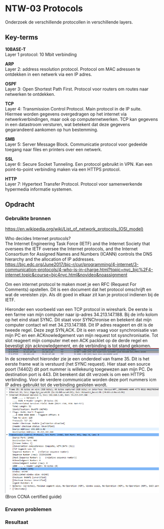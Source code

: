 # NTW-03 Protocols
Onderzoek de verschillende protocollen in verschillende layers.

## Key-terms
**10BASE-T**  
Layer 1 protocol: 10 Mbit verbinding

**ARP**  
Layer 2: address resolution protocol. Protocol om MAC adressen te ontdekken in een netwerk via een IP adres.

**OSPF**  
Layer 3: Open Shortest Path First. Protocol voor routers om routes naar netwerken te ontdekken.

**TCP**  
Layer 4: Transmission Control Protocol. Main protocol in de IP suite. Hiermee worden gegevens overgedragen op het internet via netwerkverbindingen, maar ook op computernetwerken. TCP kan gegevens in een datastroom versturen, wat betekent dat deze gegevens gegarandeerd aankomen op hun bestemming.

**SMB**  
Layer 5: Server Message Block. Communicatie protocol voor gedeelde toegang naar files en printers over een netwerk.

**SSL**  
Layer 6: Secure Socket Tunneling. Een protocol gebruikt in VPN. Kan een point-to-point verbinding maken via een HTTPS protocol.

**HTTP**  
Layer 7: Hypertext Transfer Protocol. Protocol voor samenwerkende hypermedia informatie systemen.



## Opdracht
### Gebruikte bronnen
https://en.wikipedia.org/wiki/List_of_network_protocols_(OSI_model)  

Who decides Internet protocols?  
The Internet Engineering Task Force (IETF) and the Internet Society that oversees the IETF oversee the Internet protocols, and the Internet Consortium for Assigned Names and Numbers (ICANN) controls the DNS hierarchy and the allocation of IP addresses.  
https://bjc.edc.org/June2017/bjc-r/cur/programming/4-internet/3-communication-protocols/4-who-is-in-charge.html?topic=nyc_bjc%2F4-internet.topic&course=bjc4nyc.html&novideo&noassignment  

Om een internet protocol te maken moet je een RFC (Request For Comments) opstellen. Dit is een document dat het protocol omschrijft en wat de vereisten zijn. Als dit goed in elkaar zit kan je protocol indienen bij de IETF.

  
  

Hieronder een voorbeeld van een TCP protocol in wireshark. De eerste is een farme van mijn computer naar ip-adres 34.213.147.188. Bij de info kolom op het eind staat SYNC. Dit staat voor SYNChronise en betekent dat mijn computer contact wil met 34.213.147.188. Dit IP adres reageert en dit is de tweede regel. Deze zegt SYN,ACK. Dit is een vraag voor synchronisatie van mijn PC en een ACKnowledgement van mijn request tot sysnchronisatie. Tot slot reageert mijn computer met een ACK packlet op de derde regel en bevestigt zijn acknowledgement, en de verbinding is tot stand gekomen.
![](https://github.com/techgrounds/techgrounds-Rogier1978/blob/main/00_includes/NTW-03%20-%20TCP.png)  
In de screenshot hieronder zie je een onderdeel van frame 35. Dit is het eerste frame wat is verstuurd (het SYNC request). Hier staat een source poort (14402) dit port nummer is willekeurig toegewezen aan mijn PC. De destination port is 443. Dit berekent dat dit verzoek is om een HTTPS verbinding. Voor de verdere communicatie worden deze port nummers icm IP adres gebruikt tot de verbinding gesloten wordt.  
![](https://github.com/techgrounds/techgrounds-Rogier1978/blob/main/00_includes/NTW-03%20-%20frame.png)  
(Bron CCNA certified guide)

### Ervaren problemen

### Resultaat

